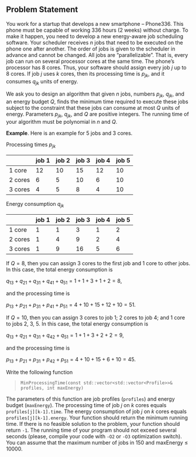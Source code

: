 ## Problem Statement
You work for a startup that develops a new smartphone – Phone336. This phone
must be capable of working 336 hours (2 weeks) without charge. To make it happen, you need to
develop a new energy-aware job scheduling software. Your scheduler receives $n$ jobs that need to be executed on the phone one after another. The order of jobs is given to the scheduler in advance and cannot be changed. All jobs are “parallelizable”. That is, every job can run on several processor cores at the same time. The phone’s processor has 8 cores. Thus, your software should assign every job $j$ up to 8 cores. If job $j$ uses $k$ cores, then its processing time is $p_{jk}$, and it consumes $q_{jk}$ units of energy.

We ask you to design an algorithm that given $n$ jobs, numbers $p_{jk}$, $q_{jk}$, and an energy budget $Q$, finds the minimum time required to execute these jobs subject to the constraint that these jobs can consume at most $Q$ units of energy. Parameters $p_{jk}$, $q_{jk}$, and $Q$ are positive integers. The running time of your algorithm must be polynomial in $n$ and $Q$.

**Example**. Here is an example for 5 jobs and 3 cores.

Processing times $p_{jk}$

| | job 1 | job 2 | job 3 | job 4 | job 5 |
| - | - | - | - | - | - |
| 1 core | 12 | 10 | 15 | 12 | 10 |
| 2 cores | 6 | 5 | 10 | 6 | 10 |
| 3 cores | 4 | 5 | 8 | 4 | 10 |

Energy consumption $q_{jk}$

| | job 1 | job 2 | job 3 | job 4 | job 5 |
| - | - | - | - | - | - |
| 1 core | 1 | 1 | 3 | 1 | 2 |
| 2 cores | 1 | 4 | 9 | 2 | 4 |
| 3 cores | 1 | 9 | 16 | 5 | 6 |

If $Q = 8$, then you can assign 3 cores to the first job and 1 core to other jobs. In this case, the total energy consumption is

$q_{13} + q_{21} + q_{31} + q_{41} + q_{51} = 1 + 1 + 3 + 1 + 2 = 8$,

and the processing time is

$p_{13} + p_{21} + p_{31} + p_{41} + p_{51} = 4 + 10 + 15 + 12 + 10 = 51$.

If $Q = 10$, then you can assign 3 cores to job 1; 2 cores to job 4; and 1 core to jobs 2, 3, 5. In this case, the total energy consumption is

$q_{13} + q_{21} + q_{31} + q_{42} + q_{51} = 1 + 1 + 3 + 2 + 2 = 9$,

and the processing time is

$p_{13} + p_{21} + p_{31} + p_{42} + p_{51} = 4 + 10 + 15 + 6 + 10 = 45$.

Write the following function

> `MinProcessingTime(const std::vector<std::vector<Profile>>& profiles, int maxEnergy)`

The parameters of this function are job profiles (`profiles`) and energy budget (`maxEnergy`). The processing time of job $j$ on $k$ cores equals `profiles[j][k-1].time`. The energy consumption of job $j$ on $k$ cores equals `profiles[j][k-1].energy`. Your function should return the minimum running time. If there is no feasible solution to the problem, your function should return `-1`. The running time of your program should not exceed several seconds (please, compile your code with `-O2` or `-O3` optimization switch). You can assume that the maximum number of jobs in 150 and maxEnergy ≤ 10000.